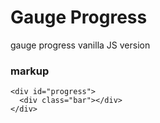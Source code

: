 # Gauge Progress
gauge progress vanilla JS version 

### markup

```
<div id="progress">
  <div class="bar"></div>
</div>
```
